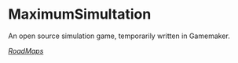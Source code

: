 # MaximumSimultation
An open source simulation game, temporarily written in Gamemaker. 

_[RoadMaps](https://github.com/theRealShoon/MaximumSimultation/projects)_
